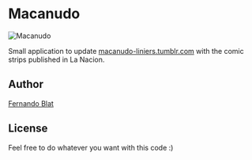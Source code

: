 # Macanudo #

![Macanudo](http://bucket.lanacion.com.ar/anexos/fotos/89/1431189w590.jpg)

Small application to update [macanudo-liniers.tumblr.com](http://macanudo-liniers.tumblr.com) with the comic strips published in La Nacion.

## Author ##

[Fernando Blat](http://fernando.blat.es)

## License

Feel free to do whatever you want with this code :)
